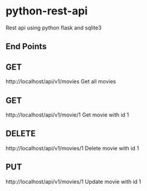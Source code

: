 # python-rest-api
Rest api using python flask and sqlite3
## End Points
## GET
http://localhost/api/v1/movies
Get all movies
## GET
http://localhost/api/v1/movie/1
Get movie with id 1
## DELETE
http://localhost/api/v1/movies/1
Delete movie with id 1
## PUT
http://localhost/api/v1/movies/1
Update movie with id 1